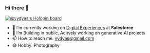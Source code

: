 ### Hi there 👋

[![@vydyas's Holopin board](https://holopin.me/vydyas)](https://holopin.io/@vydyas)

- 🔭 I’m currently working on [Digital Experiences](https://www.salesforce.com/in/products/experience-cloud/overview/) at **Salesforce**
- 👯 I’m Building in public, Acitvely working on generative AI projects
- 📫 How to reach me: vydyas@gmail.com
- 😄 Hobby: Photography
